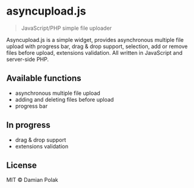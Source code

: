 # asyncupload.js
> JavaScript/PHP simple file uploader

Asyncupload.js is a simple widget, provides asynchronous multiple file upload with progress bar, drag & drop support, selection, add or remove files before upload, extensions validation. All written in JavaScript and server-side PHP.

## Available functions

- asynchronous multiple file upload
- adding and deleting files before upload
- progress bar

## In progress
- drag & drop support
- extensions validation

## License

MIT © Damian Polak
